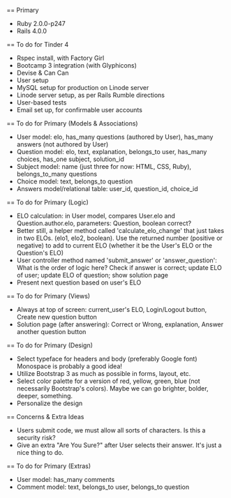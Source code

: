 == Primary

* Ruby 2.0.0-p247
* Rails 4.0.0

== To do for Tinder 4

* Rspec install, with Factory Girl
* Bootcamp 3 integration (with Glyphicons)
* Devise & Can Can
* User setup
* MySQL setup for production on Linode server
* Linode server setup, as per Rails Rumble directions
* User-based tests
* Email set up, for confirmable user accounts

== To do for Primary (Models & Associations)

* User model: elo, has_many questions (authored by User), has_many answers (not authored by User)
* Question model: elo, text, explanation, belongs_to user, has_many choices, has_one subject, solution_id
* Subject model: name (just three for now: HTML, CSS, Ruby), belongs_to_many questions
* Choice model: text, belongs_to question
* Answers model/relational table: user_id, question_id, choice_id

== To do for Primary (Logic)

* ELO calculation: in User model, compares User.elo and Question.author.elo, parameters: Question, boolean correct?
* Better still, a helper method called 'calculate_elo_change' that just takes in two ELOs. (elo1, elo2, boolean). Use the returned number (positive or negative) to add to current ELO (whether it be the User's ELO or the Question's ELO)
* User controller method named 'submit_answer' or 'answer_question': What is the order of logic here? Check if answer is correct; update ELO of user; update ELO of question; show solution page
* Present next question based on user's ELO

== To do for Primary (Views)
* Always at top of screen: current_user's ELO, Login/Logout button, Create new question button
* Solution page (after answering): Correct or Wrong, explanation, Answer another question button

== To do for Primary (Design)

* Select typeface for headers and body (preferably Google font) Monospace is probably a good idea!
* Utilize Bootstrap 3 as much as possible in forms, layout, etc.
* Select color palette for a version of red, yellow, green, blue (not necessarily Bootstrap's colors). Maybe we can go brighter, bolder, deeper, something.
* Personalize the design

== Concerns & Extra Ideas

* Users submit code, we must allow all sorts of characters. Is this a security risk?
* Give an extra "Are You Sure?" after User selects their answer. It's just a nice thing to do.

== To do for Primary (Extras)
* User model: has_many comments
* Comment model: text, belongs_to user, belongs_to question
